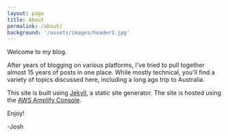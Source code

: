 ```yaml
---
layout: page
title: About
permalink: /about/
background: '/assets/images/header1.jpg'
---
```


Welcome to my blog.

After years of blogging on various platforms, I've tried to pull together almost 15 years of posts in one place. While mostly technical, you'll find a variety of topics discussed here, including a long ago trip to Australia.

This site is built using [Jekyll](https://jekyllrb.com/), a static site generator. The site is hosted using the [AWS Amplify Console](https://aws.amazon.com/amplify/console/).

Enjoy!

-Josh
